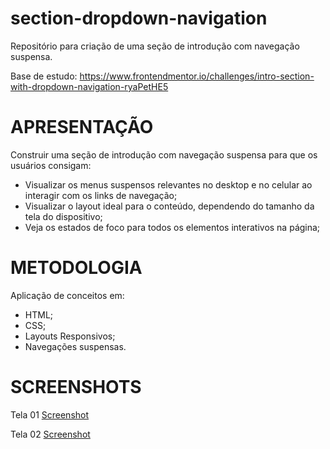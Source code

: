 # section-dropdown-navigation
Repositório para criação de uma seção de introdução com navegação suspensa.

Base de estudo: https://www.frontendmentor.io/challenges/intro-section-with-dropdown-navigation-ryaPetHE5

# APRESENTAÇÃO

Construir uma seção de introdução com navegação suspensa para que os usuários consigam:

- Visualizar os menus suspensos relevantes no desktop e no celular ao interagir com os links de navegação;
- Visualizar o layout ideal para o conteúdo, dependendo do tamanho da tela do dispositivo;
- Veja os estados de foco para todos os elementos interativos na página;

# METODOLOGIA

Aplicação de conceitos em:

- HTML;
- CSS;
- Layouts Responsivos;
- Navegações suspensas.

# SCREENSHOTS

Tela 01
[Screenshot](./screenshot/screenshot.jpg)

Tela 02
[Screenshot](./screenshot/screenshot01.jpg)